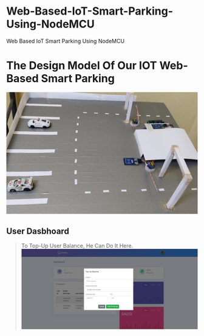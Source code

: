 # Web-Based-IoT-Smart-Parking-Using-NodeMCU
 Web Based IoT Smart Parking Using NodeMCU

# The Design Model Of Our IOT Web-Based Smart Parking
<p align="center">
 <img src="Design%20Model/IMG_20220614_004643.jpg">
 <br/>
</p>

## User Dasbhoard
> To Top-Up User Balance, He Can Do It Here.
![Imgur](User%20Dashboard%20ScreenShots/balance.PNG)
